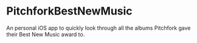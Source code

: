# PitchforkBestNewMusic
An personal iOS app to quickly look through all the albums Pitchfork gave their Best New Music award to.
